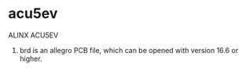 # acu5ev
ALINX ACU5EV

1. brd is an allegro PCB file, which can be opened with version 16.6 or higher.
